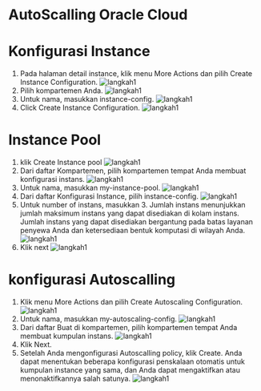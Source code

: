 # AutoScalling Oracle Cloud

# Konfigurasi Instance
1. Pada halaman detail instance, klik menu More Actions dan pilih Create Instance Configuration.
![langkah1](src/1.png)
2. Pilih kompartemen Anda.
![langkah1](src/2.png)
3. Untuk nama, masukkan instance-config.
![langkah1](src/3.png)
4. Click Create Instance Configuration.
![langkah1](src/4.png)

# Instance Pool
1.	klik Create Instance pool
![langkah1](src/5.png)
2.	Dari daftar Kompartemen, pilih kompartemen tempat Anda membuat konfigurasi instans.
![langkah1](src/6.png)
3.	Untuk nama, masukkan my-instance-pool.
![langkah1](src/7.png)
4.	Dari daftar Konfigurasi Instance, pilih instance-config.
![langkah1](src/8.png)
5.	Untuk number of instans, masukkan 3. Jumlah instans menunjukkan jumlah maksimum instans yang dapat disediakan di kolam instans. Jumlah instans yang dapat disediakan bergantung pada batas layanan penyewa Anda dan ketersediaan bentuk komputasi di wilayah Anda.
![langkah1](src/9.png)
6.	Klik next
![langkah1](src/10.png)

# konfigurasi Autoscalling
1.	Klik menu More Actions dan pilih Create Autoscaling Configuration.
![langkah1](src/11.png)
2.	Untuk nama, masukkan my-autoscaling-config.
![langkah1](src/12.png)
3.	Dari daftar Buat di kompartemen, pilih kompartemen tempat Anda membuat kumpulan instans.
![langkah1](src/13.png)
4.	Klik Next.
5.	Setelah Anda mengonfigurasi Autoscalling policy, klik Create. Anda dapat menentukan beberapa konfigurasi penskalaan otomatis untuk kumpulan instance yang sama, dan Anda dapat mengaktifkan atau menonaktifkannya salah satunya.
![langkah1](src/14.png)
